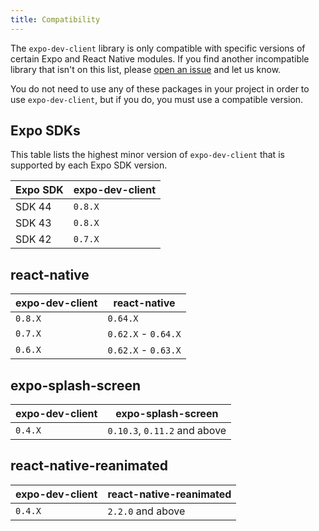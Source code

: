 ```yaml
---
title: Compatibility
---
```


The `expo-dev-client` library is only compatible with specific versions of certain Expo and React Native modules. If you find another incompatible library that isn't on this list, please [open an issue](https://github.com/expo/expo/issues/new?assignees=&labels=needs+review&template=dev_client_bug_report.yml) and let us know.

You do not need to use any of these packages in your project in order to use `expo-dev-client`, but if you do, you must use a compatible version.

## Expo SDKs

This table lists the highest minor version of `expo-dev-client` that is supported by each Expo SDK version.

| Expo SDK | expo-dev-client     |
| -------- | ------------------- |
| SDK 44   | `0.8.X`             |
| SDK 43   | `0.8.X`             |
| SDK 42   | `0.7.X`             |

## react-native

| expo-dev-client | react-native        |
| --------------- | ------------------- |
| `0.8.X`         | `0.64.X`            |
| `0.7.X`         | `0.62.X` - `0.64.X` |
| `0.6.X`         | `0.62.X` - `0.63.X` |

## expo-splash-screen

| expo-dev-client | expo-splash-screen           |
| --------------- | ---------------------------- |
| `0.4.X`         | `0.10.3`, `0.11.2` and above |

## react-native-reanimated

| expo-dev-client | react-native-reanimated |
| --------------- | ----------------------- |
| `0.4.X`         | `2.2.0` and above       |
